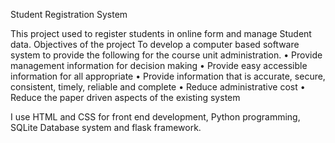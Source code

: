 Student Registration System

This project used to register students in online form and manage Student data.
Objectives of the project 
To develop a computer based software system to provide the following for the course unit administration. 
• Provide management information for decision making
•  Provide easy accessible information for all appropriate
•  Provide information that is accurate, secure, consistent, timely, reliable and complete
•  Reduce administrative cost
•  Reduce the paper driven aspects of the existing system

I use HTML and CSS for front end development, Python programming, SQLite Database system and flask framework.

